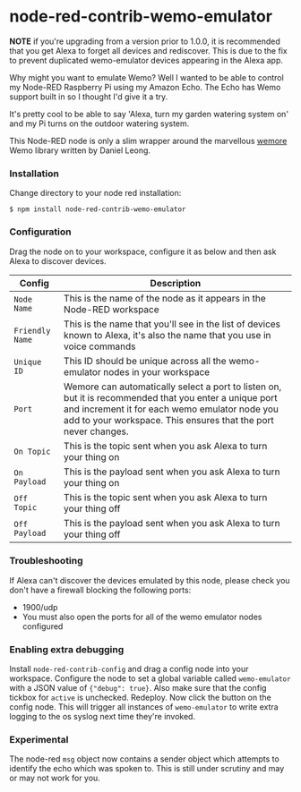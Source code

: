 # node-red-contrib-wemo-emulator

**NOTE** if you're upgrading from a version prior to 1.0.0, it is recommended that you get Alexa to forget all devices and rediscover. This is due to the fix to prevent duplicated wemo-emulator devices appearing in the Alexa app.

Why might you want to emulate Wemo? Well I wanted to be able to control my Node-RED Raspberry Pi using my Amazon Echo. The
Echo has Wemo support built in so I thought I'd give it a try.

It's pretty cool to be able to say 'Alexa, turn my garden watering system on' and my Pi turns on the outdoor watering system.

This Node-RED node is only a slim wrapper around the marvellous [wemore](https://github.com/dhleong/wemore) Wemo library written by Daniel Leong.

### Installation

Change directory to your node red installation:

    $ npm install node-red-contrib-wemo-emulator

### Configuration

Drag the node on to your workspace, configure it as below and then ask Alexa to discover devices.

| Config          | Description                                                                                                                                                                                                               |
| --------------- | ------------------------------------------------------------------------------------------------------------------------------------------------------------------------------------------------------------------------- |
| `Node Name`     | This is the name of the node as it appears in the Node-RED workspace                                                                                                                                                      |
| `Friendly Name` | This is the name that you'll see in the list of devices known to Alexa, it's also the name that you use in voice commands                                                                                                 |
| `Unique ID`     | This ID should be unique across all the wemo-emulator nodes in your workspace                                                                                                                                             |
| `Port`          | Wemore can automatically select a port to listen on, but it is recommended that you enter a unique port and increment it for each wemo emulator node you add to your workspace. This ensures that the port never changes. |
| `On Topic`      | This is the topic sent when you ask Alexa to turn your thing on                                                                                                                                                           |
| `On Payload`    | This is the payload sent when you ask Alexa to turn your thing on                                                                                                                                                         |
| `Off Topic`     | This is the topic sent when you ask Alexa to turn your thing off                                                                                                                                                          |
| `Off Payload`   | This is the payload sent when you ask Alexa to turn your thing off                                                                                                                                                        |

### Troubleshooting

If Alexa can't discover the devices emulated by this node, please check you don't have a firewall blocking the following ports:

-   1900/udp
-   You must also open the ports for all of the wemo emulator nodes configured

### Enabling extra debugging

Install `node-red-contrib-config` and drag a config node into your workspace. Configure the node to set a global variable called `wemo-emulator`
with a JSON value of `{"debug": true}`. Also make sure that the config tickbox for `active` is unchecked. Redeploy. Now click the button on the config node.
This will trigger all instances of `wemo-emulator` to write extra logging to the os syslog next time they're invoked.

### Experimental

The node-red `msg` object now contains a sender object which attempts to identify the echo which was spoken to. This is still under scrutiny and may or may not work for you.
